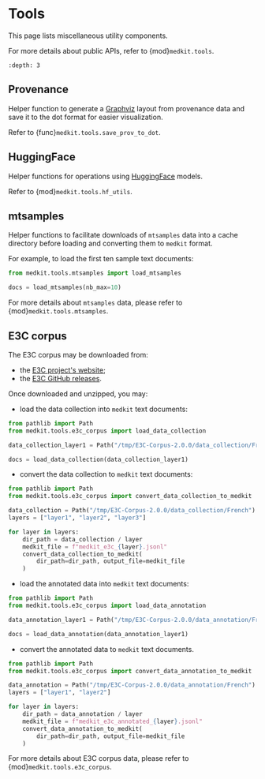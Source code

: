 # Tools

This page lists miscellaneous utility components.

For more details about public APIs, refer to {mod}`medkit.tools`.

```{contents} Table of Contents
:depth: 3
```

## Provenance

Helper function to generate a [Graphviz](https://graphviz.org/docs/layouts/dot/) layout from provenance data
and save it to the dot format for easier visualization.

Refer to {func}`medkit.tools.save_prov_to_dot`.

## HuggingFace

Helper functions for operations using [HuggingFace](https://huggingface.co/) models.

Refer to {mod}`medkit.tools.hf_utils`.

## mtsamples

Helper functions to facilitate downloads of `mtsamples` data into a cache directory
before loading and converting them to `medkit` format.

For example, to load the first ten sample text documents:

```python
from medkit.tools.mtsamples import load_mtsamples

docs = load_mtsamples(nb_max=10)
```

For more details about `mtsamples` data, please refer to {mod}`medkit.tools.mtsamples`.

## E3C corpus

The E3C corpus may be downloaded from:
- the [E3C project's website](https://live.european-language-grid.eu/catalogue/corpus/7618/download/);
- the [E3C GitHub releases](https://github.com/hltfbk/E3C-Corpus/releases).

Once downloaded and unzipped, you may:

- load the data collection into `medkit` text documents:

```python
from pathlib import Path
from medkit.tools.e3c_corpus import load_data_collection

data_collection_layer1 = Path("/tmp/E3C-Corpus-2.0.0/data_collection/French/layer1")

docs = load_data_collection(data_collection_layer1)
```

- convert the data collection to `medkit` text documents:

```python
from pathlib import Path
from medkit.tools.e3c_corpus import convert_data_collection_to_medkit

data_collection = Path("/tmp/E3C-Corpus-2.0.0/data_collection/French")
layers = ["layer1", "layer2", "layer3"]

for layer in layers:
    dir_path = data_collection / layer
    medkit_file = f"medkit_e3c_{layer}.jsonl"
    convert_data_collection_to_medkit(
        dir_path=dir_path, output_file=medkit_file
    )
```

- load the annotated data into `medkit` text documents:

```python
from pathlib import Path
from medkit.tools.e3c_corpus import load_data_annotation

data_annotation_layer1 = Path("/tmp/E3C-Corpus-2.0.0/data_annotation/French/layer1")

docs = load_data_annotation(data_annotation_layer1)
```

- convert the annotated data to `medkit` text documents.

```python
from pathlib import Path
from medkit.tools.e3c_corpus import convert_data_annotation_to_medkit

data_annotation = Path("/tmp/E3C-Corpus-2.0.0/data_annotation/French")
layers = ["layer1", "layer2"]

for layer in layers:
    dir_path = data_annotation / layer
    medkit_file = f"medkit_e3c_annotated_{layer}.jsonl"
    convert_data_annotation_to_medkit(
        dir_path=dir_path, output_file=medkit_file
    )
```

For more details about E3C corpus data, please refer to {mod}`medkit.tools.e3c_corpus`.
